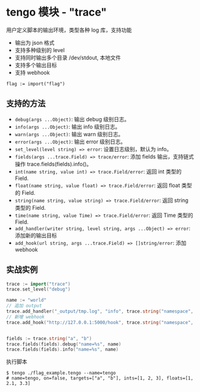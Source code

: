 # tengo 模块 - "trace"

用户定义脚本的输出环境，类型各种 log 库，支持功能
- 输出为 json 格式
- 支持多种级别的 level
- 支持同时输出多个目录 /dev/stdout, 本地文件
- 支持多个输出目标
- 支持 webhook

```golang
flag := import("flag")
```

## 支持的方法

- `debug(args ...Object)`: 输出 debug 级别日志。
- `info(args ...Object)`: 输出 info 级别日志。
- `warn(args ...Object)`: 输出 warn 级别日志。
- `error(args ...Object)`: 输出 error 级别日志。
- `set_level(level string) => error`: 设置日志级别，默认为 info。
- `fields(args ...trace.Field) => trace/error`: 添加 fields 输出，支持链式操作 trace.fields(fields).info()。
- `int(name string, value int) => trace.Field/error`: 返回 int 类型的 Field.
- `float(name string, value float) => trace.Field/error`: 返回 float 类型的 Field.
- `string(name string, value string) => trace.Field/error`: 返回 string 类型的 Field.
- `time(name string, value Time) => trace.Field/error`: 返回 Time 类型的 Field.
- `add_handler(writer string, level string, args ...Object) => error`: 添加新的输出目标
- `add_hook(url string, args ...trace.Field) => []string/error`: 添加 webhook

## 实战实例

```go
trace := import("trace")
trace.set_level("debug")

name := "world"
// 追加 output
trace.add_handler("_output/tmp.log", "info", trace.string("namespace", "trace"))
// 新增 webhook
trace.add_hook("http://127.0.0.1:5000/hook", trace.string("namespace", "bee"))


fields := trace.string("a", "b")
trace.fields(fields).debug("name=%s", name)
trace.fields(fields).info("name=%s", name)
```

执行脚本
```shell
$ tengo ./flag_example.tengo --name=tengo
# name=tengo, on=false, targets=["a", "b"], ints=[1, 2, 3], floats=[1, 2.1, 3.3]
```